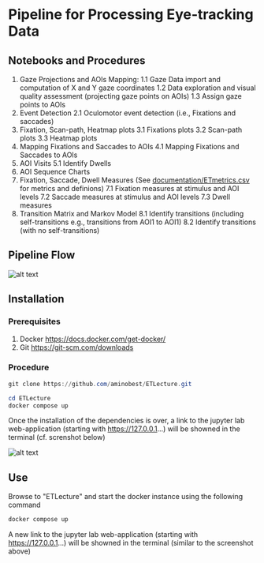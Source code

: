 # Pipeline for Processing Eye-tracking Data

## Notebooks and Procedures

1. Gaze Projections and AOIs Mapping: 
	1.1 Gaze Data import and computation of X and Y gaze coordinates
	1.2  Data exploration and visual quality assessment (projecting gaze points on AOIs)
	1.3 Assign gaze points to AOIs
2.  Event Detection
	2.1 Oculomotor event detection (i.e., Fixations and saccades)
3. Fixation, Scan-path, Heatmap plots
	3.1 Fixations plots
	3.2 Scan-path plots
	3.3 Heatmap plots
4.  Mapping Fixations and Saccades to AOIs
	4.1 Mapping Fixations and Saccades to AOIs
5. AOI Visits
	5.1 Identify Dwells
6. AOI Sequence Charts
7. Fixation, Saccade, Dwell Measures (See [documentation/ETmetrics.csv](https://github.com/aminobest/ETLecture/blob/main/jupyter/workspace/documentation/ETmetrics.csv) for metrics and definions)
	7.1 Fixation measures at stimulus and AOI levels
	7.2 Saccade measures at stimulus and AOI levels
	7.3 Dwell measures
8. Transition Matrix and Markov Model
	8.1 Identify transitions (including self-transitions e.g., transitions from AOI1 to AOI1)
	8.2 Identify transitions (with no self-transitions)

## Pipeline Flow


![alt text](https://github.com/aminobest/ETLecture/blob/main/jupyter/workspace/pipeLineBPMNModel.png?raw=true)

## Installation

### Prerequisites

1. Docker https://docs.docker.com/get-docker/
2. Git https://git-scm.com/downloads

### Procedure

```powershell
git clone https://github.com/aminobest/ETLecture.git
```

```powershell
cd ETLecture
docker compose up
```

Once the installation of the dependencies is over, a link to the jupyter lab web-application (starting with https://127.0.0.1...) will be showned in the terminal (cf. screnshot below)

![alt text](https://github.com/aminobest/ETLecture/blob/main/jupyter/jupyterLinkExample.png?raw=true)


## Use

Browse to "ETLecture" and start the docker instance using the following command

```powershell
docker compose up
```

 A new link to the jupyter lab web-application (starting with https://127.0.0.1...) will be showned in the terminal (similar to the screenshot above)



